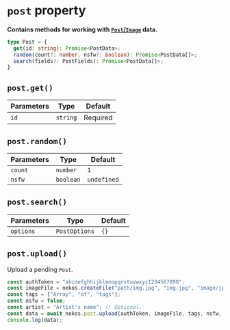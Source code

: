 <script setup>
import HrefBadge from '../components/HrefBadge.vue'
</script>

# `post` property
**Contains methods for working with [`Post`/`Image`](https://docs.nekos.moe/structures.html#post-image-data) data.**
```ts
type Post = {
  get(id: string): Promise<PostData>;
  random(count?: number, nsfw?: boolean): Promise<PostData[]>;
  search(fields?: PostFields): Promise<PostData[]>;
}
```

## `post.get()` <Badge type="info" text="async" /> <HrefBadge text="PostData" link="/reference/types/data#postdata" />
| Parameters | Type     | Default  |
| ---------- | -------- | -------- |
| `id`       | `string` | Required |

## `post.random()` <Badge type="info" text="async" /> <HrefBadge text="Array&lt;PostData&gt;" link="/reference/types/data#postdata" />
| Parameters | Type      | Default     |
| ---------- | --------- | ----------- |
| `count`    | `number`  | `1`         |
| `nsfw`     | `boolean` | `undefined` |

## `post.search()` <Badge type="info" text="async" /> <HrefBadge text="Array&lt;PostData&gt;" link="/reference/types/data#postdata" />
| Parameters | Type           | Default     |
| ---------- | -------------- | ----------- |
| `options`  | `PostOptions`  | `{}`        |

## `post.upload()` <Badge type="info" text="async" />

Upload a pending `Post`.
```ts
const authToken = "abcdefghhijklmnopqrstuvwxyz1234567890";
const imageFile = nekos.createFile("path/img.jpg", "img.jpg", "image/jpeg"); // Refer to createFile().
const tags = ["Array", "of", "tags"];
const nsfw = false;
const artist = "Artist's name"; // Optional.
const data = await nekos.post.upload(authToken, imageFile, tags, nsfw, artist);
console.log(data);
```
